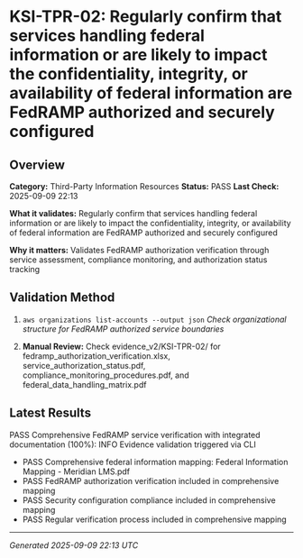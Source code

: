 # KSI-TPR-02: Regularly confirm that services handling federal information or are likely to impact the confidentiality, integrity, or availability of federal information are FedRAMP authorized and securely configured

## Overview

**Category:** Third-Party Information Resources
**Status:** PASS
**Last Check:** 2025-09-09 22:13

**What it validates:** Regularly confirm that services handling federal information or are likely to impact the confidentiality, integrity, or availability of federal information are FedRAMP authorized and securely configured

**Why it matters:** Validates FedRAMP authorization verification through service assessment, compliance monitoring, and authorization status tracking

## Validation Method

1. `aws organizations list-accounts --output json`
   *Check organizational structure for FedRAMP authorized service boundaries*

2. **Manual Review:** Check evidence_v2/KSI-TPR-02/ for fedramp_authorization_verification.xlsx, service_authorization_status.pdf, compliance_monitoring_procedures.pdf, and federal_data_handling_matrix.pdf

## Latest Results

PASS Comprehensive FedRAMP service verification with integrated documentation (100%): INFO Evidence validation triggered via CLI
- PASS Comprehensive federal information mapping: Federal Information Mapping - Meridian LMS.pdf
- PASS FedRAMP authorization verification included in comprehensive mapping
- PASS Security configuration compliance included in comprehensive mapping
- PASS Regular verification process included in comprehensive mapping

---
*Generated 2025-09-09 22:13 UTC*